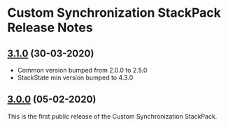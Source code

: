 # Custom Synchronization StackPack Release Notes

## [3.1.0](#) (30-03-2020)

- Common version bumped from 2.0.0 to 2.5.0
- StackState min version bumped to 4.3.0

## [3.0.0](#) (05-02-2020)

This is the first public release of the Custom Synchronization StackPack.
